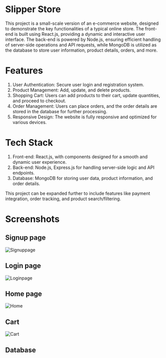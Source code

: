 # Slipper Store 
This project is a small-scale version of an e-commerce website, designed to demonstrate the key functionalities of a typical online store. The front-end is built using React.js, providing a dynamic and interactive user interface. The back-end is powered by Node.js, ensuring efficient handling of server-side operations and API requests, while MongoDB is utilized as the database to store user information, product details, orders, and more.

# Features
1. User Authentication: Secure user login and registration system.
2. Product Management: Add, update, and delete products.
3. Shopping Cart: Users can add products to their cart, update quantities, and proceed to checkout.
4. Order Management: Users can place orders, and the order details are stored in the database for further processing.
5. Responsive Design: The website is fully responsive and optimized for various devices.
   
# Tech Stack
1. Front-end: React.js, with components designed for a smooth and dynamic user experience.
2. Back-end: Node.js, Express.js for handling server-side logic and API endpoints.
3. Database: MongoDB for storing user data, product information, and order details.

This project can be expanded further to include features like payment integration, order tracking, and product search/filtering.

# Screenshots 

## Signup page
![Signuppage](https://github.com/user-attachments/assets/442586fd-3f49-454b-8ef6-3172ceabd7b9)

## Login page
![Loginpage](https://github.com/user-attachments/assets/2676543a-8865-477c-83a5-e19e08224edd)

## Home page
![Home](https://github.com/user-attachments/assets/6549b75c-ff5d-4e92-9e69-afb27d76603a)

## Cart 
![Cart](https://github.com/user-attachments/assets/f3fb0498-b25e-4b15-a66b-db9ffee1bb4c)

## Database 





